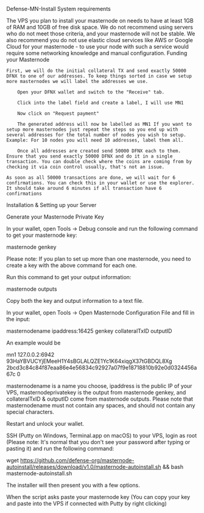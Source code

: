 Defense-MN-Install
System requirements

The VPS you plan to install your masternode on needs to have at least 1GB of RAM and 10GB of free disk space. We do not recommend using servers who do not meet those criteria, and your masternode will not be stable. We also recommend you do not use elastic cloud services like AWS or Google Cloud for your masternode - to use your node with such a service would require some networking knowledge and manual configuration.
Funding your Masternode

    First, we will do the initial collateral TX and send exactly 50000 DFNX to one of our addresses. To keep things sorted in case we setup more masternodes we will label the addresses we use.

        Open your DFNX wallet and switch to the "Receive" tab.

        Click into the label field and create a label, I will use MN1

        Now click on "Request payment"

        The generated address will now be labelled as MN1 If you want to setup more masternodes just repeat the steps so you end up with several addresses for the total number of nodes you wish to setup. Example: For 10 nodes you will need 10 addresses, label them all.

        Once all addresses are created send 50000 DFNX each to them. Ensure that you send exactly 50000 DFNX and do it in a single transaction. You can double check where the coins are coming from by checking it via coin control usually, that's not an issue.

    As soon as all 50000 transactions are done, we will wait for 6 confirmations. You can check this in your wallet or use the explorer. It should take around 6 minutes if all transaction have 6 confirmations

Installation & Setting up your Server

Generate your Masternode Private Key

In your wallet, open Tools -> Debug console and run the following command to get your masternode key:

masternode genkey

Please note: If you plan to set up more than one masternode, you need to create a key with the above command for each one.

Run this command to get your output information:

masternode outputs

Copy both the key and output information to a text file.

In your wallet, open Tools -> Open Masternode Configuration File and fill in the input:

masternodename ipaddress:16425 genkey collateralTxID outputID

An example would be

mn1 127.0.0.2:6942 93HaYBVUCYjEMeeH1Y4sBGLALQZE1Yc1K64xiqgX37tGBDQL8Xg 2bcd3c84c84f87eaa86e4e56834c92927a07f9e18718810b92e0d0324456a67c 0

masternodename is a name you choose, ipaddress is the public IP of your VPS, masternodeprivatekey is the output from masternode genkey, and collateralTxID & outputID come from masternode outputs. Please note that masternodename must not contain any spaces, and should not contain any special characters.

Restart and unlock your wallet.

SSH (Putty on Windows, Terminal.app on macOS) to your VPS, login as root (Please note: It's normal that you don't see your password after typing or pasting it) and run the following command:

wget https://github.com/defense-org/masternode-autoinstall/releases/download/v1.0/masternode-autoinstall.sh && bash masternode-autoinstall.sh

The installer will then present you with a few options.

When the script asks paste your masternode key (You can copy your key and paste into the VPS if connected with Putty by right clicking)

